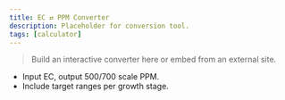 ```yaml
---
title: EC ⇄ PPM Converter
description: Placeholder for conversion tool.
tags: [calculator]
---
```


> Build an interactive converter here or embed from an external site.

- Input EC, output 500/700 scale PPM.
- Include target ranges per growth stage.
